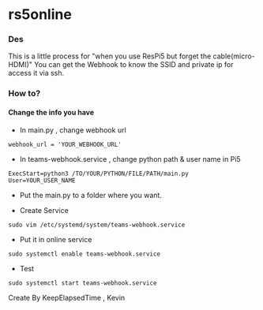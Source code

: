 # rs5online

### Des
This is a little process for "when you use ResPi5 but forget the cable(micro-HDMI)"
You can get the Webhook to know the SSID and private ip for access it via ssh.

### How to?

#### Change the info you have
- In main.py , change webhook url
```
webhook_url = 'YOUR_WEBHOOK_URL'
```
- In teams-webhook.service , change python path & user name in Pi5
```
ExecStart=python3 /TO/YOUR/PYTHON/FILE/PATH/main.py
User=YOUR_USER_NAME
```


- Put the main.py to a folder where you want.

- Create Service

```
sudo vim /etc/systemd/system/teams-webhook.service
```

- Put it in online service

```
sudo systemctl enable teams-webhook.service
```

- Test

```
sudo systemctl start teams-webhook.service
```


Create By KeepElapsedTime , Kevin